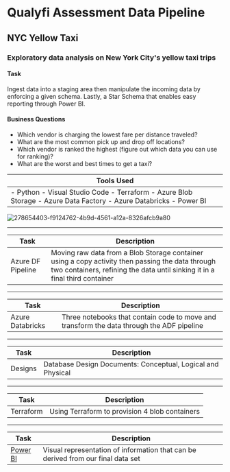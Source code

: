 # Qualyfi Assessment Data Pipeline
## NYC Yellow Taxi 
### Exploratory data analysis on New York City's yellow taxi trips

#### Task
Ingest data into a staging area then manipulate the incoming data by enforcing a given schema. Lastly, a Star Schema that enables easy reporting through Power BI.

#### Business Questions
-	Which vendor is charging the lowest fare per distance traveled?
-	What are the most common pick up and drop off locations?
-	Which vendor is ranked the highest (figure out which data you can use for ranking)?
-	What are the worst and best times to get a taxi?

| Tools Used |
|---|
|- Python - Visual Studio Code - Terraform - Azure Blob Storage - Azure Data Factory - Azure Databricks - Power BI|

![278654403-f9124762-4b9d-4561-a12a-8326afcb9a80](https://github.com/QualyKay/DataPipeline/assets/144666265/c5b82ea1-d774-4021-95fe-caeb5dfd59b6)

***

| Task | Description | 
|---|---|
| Azure DF Pipeline | Moving raw data from a Blob Storage container using a copy activity then passing the data through two containers, refining the data until sinking it in a final third container |

***

| Task | Description | 
|---|---|
| Azure Databricks | Three notebooks that contain code to move and transform the data through the ADF pipeline |

***

| Task | Description | 
|---|---|
| Designs | Database Design Documents: Conceptual, Logical and Physical |

***
  
| Task | Description | 
|---|---|
| Terraform | Using Terraform to provision 4 blob containers |

***
  
| Task | Description | 
|---|---|
| [Power BI](https://app.powerbi.com/groups/me/reports/f4f0e116-781e-4084-b36f-d99794a53a69?ctid=ff1fc9e3-26ae-45ae-a79a-32197c30c04d&pbi_source=linkShare) | Visual representation of information that can be derived from our final data set |
